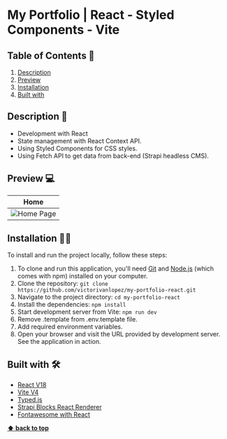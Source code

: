 # My Portfolio | React - Styled Components - Vite

## Table of Contents 📘

1. [Description](#description)
2. [Preview](#preview)
3. [Installation](#installation)
4. [Built with](#built-with)

## Description 📝
- Development with React
- State management with React Context API.
- Using Styled Components for CSS styles.
- Using Fetch API to get data from back-end (Strapi headless CMS).

## Preview 💻
| **Home** |
| :-------------: |
| ![Home Page](https://i.imgur.com/jyTXpjo.gif) |

## Installation 👨‍💻

To install and run the project locally, follow these steps:

1. To clone and run this application, you'll need [Git](https://git-scm.com/) and [Node.js](https://nodejs.org/es) (which comes with npm) installed on your computer.
2. Clone the repository: `git clone https://github.com/victorivanlopez/my-portfolio-react.git`
3. Navigate to the project directory: `cd my-portfolio-react`
4. Install the dependencies: `npm install`
5. Start development server from Vite: `npm run dev`
6. Remove .template from .env.template file.
7. Add required environment variables.
8. Open your browser and visit the URL provided by development server. See the application in action.

## Built with 🛠️

- [React V18](https://es.react.dev/)
- [Vite V4](https://vitejs.dev)
- [Typed.js](https://mattboldt.github.io/typed.js/)
- [Strapi Blocks React Renderer](https://github.com/strapi/blocks-react-renderer)
- [Fontawesome with React](https://docs.fontawesome.com/web/use-with/react)

**[⬆ back to top](#table-of-contents)**